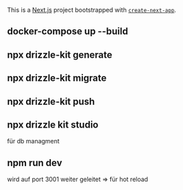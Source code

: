 This is a [Next.js](https://nextjs.org) project bootstrapped with [`create-next-app`](https://nextjs.org/docs/app/api-reference/cli/create-next-app).

## docker-compose up --build

## npx drizzle-kit generate

## npx drizzle-kit migrate

## npx drizzle-kit push

## npx drizzle kit studio
für db managment

## npm run dev
wird auf port 3001 weiter geleitet => für hot reload